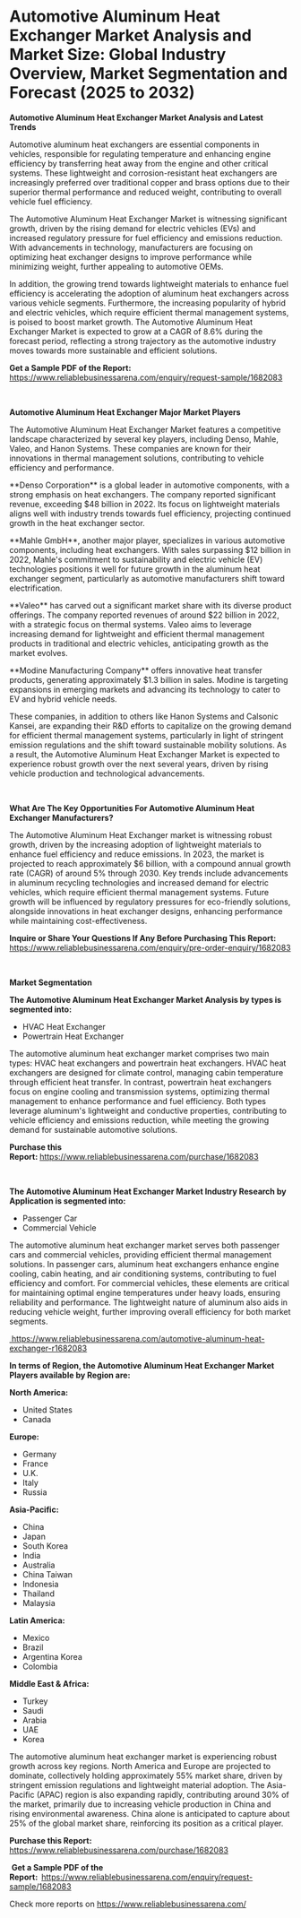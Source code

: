 <p><h1>Automotive Aluminum Heat Exchanger Market Analysis and Market Size: Global Industry Overview, Market Segmentation and Forecast (2025 to 2032)</h1></p><p><strong>Automotive Aluminum Heat Exchanger Market Analysis and Latest Trends</strong></p>
<p><p>Automotive aluminum heat exchangers are essential components in vehicles, responsible for regulating temperature and enhancing engine efficiency by transferring heat away from the engine and other critical systems. These lightweight and corrosion-resistant heat exchangers are increasingly preferred over traditional copper and brass options due to their superior thermal performance and reduced weight, contributing to overall vehicle fuel efficiency.</p><p>The Automotive Aluminum Heat Exchanger Market is witnessing significant growth, driven by the rising demand for electric vehicles (EVs) and increased regulatory pressure for fuel efficiency and emissions reduction. With advancements in technology, manufacturers are focusing on optimizing heat exchanger designs to improve performance while minimizing weight, further appealing to automotive OEMs.</p><p>In addition, the growing trend towards lightweight materials to enhance fuel efficiency is accelerating the adoption of aluminum heat exchangers across various vehicle segments. Furthermore, the increasing popularity of hybrid and electric vehicles, which require efficient thermal management systems, is poised to boost market growth. The Automotive Aluminum Heat Exchanger Market is expected to grow at a CAGR of 8.6% during the forecast period, reflecting a strong trajectory as the automotive industry moves towards more sustainable and efficient solutions.</p></p>
<p><strong>Get a Sample PDF of the Report:&nbsp;</strong> <a href="https://www.reliablebusinessarena.com/enquiry/request-sample/1682083?utm_campaign=3251&utm_medium=2&utm_source=Github&utm_content=ia&utm_term=24032025&utm_id=automotive-aluminum-heat-exchanger">https://www.reliablebusinessarena.com/enquiry/request-sample/1682083</a></p>
<p>&nbsp;</p>
<p><strong>Automotive Aluminum Heat Exchanger Major Market Players</strong></p>
<p><p>The Automotive Aluminum Heat Exchanger Market features a competitive landscape characterized by several key players, including Denso, Mahle, Valeo, and Hanon Systems. These companies are known for their innovations in thermal management solutions, contributing to vehicle efficiency and performance.</p><p>**Denso Corporation** is a global leader in automotive components, with a strong emphasis on heat exchangers. The company reported significant revenue, exceeding $48 billion in 2022. Its focus on lightweight materials aligns well with industry trends towards fuel efficiency, projecting continued growth in the heat exchanger sector.</p><p>**Mahle GmbH**, another major player, specializes in various automotive components, including heat exchangers. With sales surpassing $12 billion in 2022, Mahle's commitment to sustainability and electric vehicle (EV) technologies positions it well for future growth in the aluminum heat exchanger segment, particularly as automotive manufacturers shift toward electrification.</p><p>**Valeo** has carved out a significant market share with its diverse product offerings. The company reported revenues of around $22 billion in 2022, with a strategic focus on thermal systems. Valeo aims to leverage increasing demand for lightweight and efficient thermal management products in traditional and electric vehicles, anticipating growth as the market evolves.</p><p>**Modine Manufacturing Company** offers innovative heat transfer products, generating approximately $1.3 billion in sales. Modine is targeting expansions in emerging markets and advancing its technology to cater to EV and hybrid vehicle needs.</p><p>These companies, in addition to others like Hanon Systems and Calsonic Kansei, are expanding their R&D efforts to capitalize on the growing demand for efficient thermal management systems, particularly in light of stringent emission regulations and the shift toward sustainable mobility solutions. As a result, the Automotive Aluminum Heat Exchanger Market is expected to experience robust growth over the next several years, driven by rising vehicle production and technological advancements.</p></p>
<p>&nbsp;</p>
<p><strong>What Are The Key Opportunities For Automotive Aluminum Heat Exchanger Manufacturers?</strong></p>
<p><p>The Automotive Aluminum Heat Exchanger market is witnessing robust growth, driven by the increasing adoption of lightweight materials to enhance fuel efficiency and reduce emissions. In 2023, the market is projected to reach approximately $6 billion, with a compound annual growth rate (CAGR) of around 5% through 2030. Key trends include advancements in aluminum recycling technologies and increased demand for electric vehicles, which require efficient thermal management systems. Future growth will be influenced by regulatory pressures for eco-friendly solutions, alongside innovations in heat exchanger designs, enhancing performance while maintaining cost-effectiveness.</p></p>
<p><strong>Inquire or Share Your Questions If Any Before Purchasing This Report:</strong> <a href="https://www.reliablebusinessarena.com/enquiry/pre-order-enquiry/1682083?utm_campaign=3251&utm_medium=2&utm_source=Github&utm_content=ia&utm_term=24032025&utm_id=automotive-aluminum-heat-exchanger">https://www.reliablebusinessarena.com/enquiry/pre-order-enquiry/1682083</a></p>
<p>&nbsp;</p>
<p><strong>Market Segmentation</strong></p>
<p><strong>The Automotive Aluminum Heat Exchanger Market Analysis by types is segmented into:</strong></p>
<p><ul><li>HVAC Heat Exchanger</li><li>Powertrain Heat Exchanger</li></ul></p>
<p><p>The automotive aluminum heat exchanger market comprises two main types: HVAC heat exchangers and powertrain heat exchangers. HVAC heat exchangers are designed for climate control, managing cabin temperature through efficient heat transfer. In contrast, powertrain heat exchangers focus on engine cooling and transmission systems, optimizing thermal management to enhance performance and fuel efficiency. Both types leverage aluminum's lightweight and conductive properties, contributing to vehicle efficiency and emissions reduction, while meeting the growing demand for sustainable automotive solutions.</p></p>
<p><strong>Purchase this Report:&nbsp;</strong><a href="https://www.reliablebusinessarena.com/purchase/1682083?utm_campaign=3251&utm_medium=2&utm_source=Github&utm_content=ia&utm_term=24032025&utm_id=automotive-aluminum-heat-exchanger">https://www.reliablebusinessarena.com/purchase/1682083</a></p>
<p>&nbsp;</p>
<p><strong>The Automotive Aluminum Heat Exchanger Market Industry Research by Application is segmented into:</strong></p>
<p><ul><li>Passenger Car</li><li>Commercial Vehicle</li></ul></p>
<p><p>The automotive aluminum heat exchanger market serves both passenger cars and commercial vehicles, providing efficient thermal management solutions. In passenger cars, aluminum heat exchangers enhance engine cooling, cabin heating, and air conditioning systems, contributing to fuel efficiency and comfort. For commercial vehicles, these elements are critical for maintaining optimal engine temperatures under heavy loads, ensuring reliability and performance. The lightweight nature of aluminum also aids in reducing vehicle weight, further improving overall efficiency for both market segments.</p></p>
<p><a href="https://www.reliablebusinessarena.com/automotive-aluminum-heat-exchanger-r1682083?utm_campaign=3251&utm_medium=2&utm_source=Github&utm_content=ia&utm_term=24032025&utm_id=automotive-aluminum-heat-exchanger">&nbsp;https://www.reliablebusinessarena.com/automotive-aluminum-heat-exchanger-r1682083</a></p>
<p><strong>In terms of Region, the Automotive Aluminum Heat Exchanger Market Players available by Region are:</strong></p>
<p>
    <p> <strong> North America: </strong>
        <ul>
            <li>United States</li>
            <li>Canada</li>
        </ul>
        </p> 
    <p> <strong> Europe: </strong>
        <ul>
            <li>Germany</li>
            <li>France</li>
            <li>U.K.</li>
            <li>Italy</li>
            <li>Russia</li>
        </ul>
        </p> 
    <p> <strong> Asia-Pacific: </strong>
        <ul>
            <li>China</li>
            <li>Japan</li>
            <li>South Korea</li>
            <li>India</li>
            <li>Australia</li>
            <li>China Taiwan</li>
            <li>Indonesia</li>
            <li>Thailand</li>
            <li>Malaysia</li>
        </ul>
        </p> 
    <p> <strong> Latin America: </strong>
        <ul>
            <li>Mexico</li>
            <li>Brazil</li>
            <li>Argentina Korea</li>
            <li>Colombia</li>
        </ul>
        </p> 
    <p> <strong> Middle East & Africa: </strong>
        <ul>
            <li>Turkey</li>
            <li>Saudi</li>
            <li>Arabia</li>
            <li>UAE</li>
            <li>Korea</li>
        </ul>
    </p>
    </p>
<p><p>The automotive aluminum heat exchanger market is experiencing robust growth across key regions. North America and Europe are projected to dominate, collectively holding approximately 55% market share, driven by stringent emission regulations and lightweight material adoption. The Asia-Pacific (APAC) region is also expanding rapidly, contributing around 30% of the market, primarily due to increasing vehicle production in China and rising environmental awareness. China alone is anticipated to capture about 25% of the global market share, reinforcing its position as a critical player.</p></p>
<p><strong>Purchase this Report: </strong><a href="https://www.reliablebusinessarena.com/purchase/1682083?utm_campaign=3251&utm_medium=2&utm_source=Github&utm_content=ia&utm_term=24032025&utm_id=automotive-aluminum-heat-exchanger">https://www.reliablebusinessarena.com/purchase/1682083</a></p>
<p>&nbsp;<strong>Get a Sample PDF of the Report:&nbsp;&nbsp;</strong><a href="https://www.reliablebusinessarena.com/enquiry/request-sample/1682083?utm_campaign=3251&utm_medium=2&utm_source=Github&utm_content=ia&utm_term=24032025&utm_id=automotive-aluminum-heat-exchanger">https://www.reliablebusinessarena.com/enquiry/request-sample/1682083</a></p>
<p><strong></strong></p>
<p>Check more reports on <a href="https://www.reliablebusinessarena.com/?utm_campaign=3251&utm_medium=2&utm_source=Github&utm_content=ia&utm_term=24032025&utm_id=automotive-aluminum-heat-exchanger">https://www.reliablebusinessarena.com/</a></p>